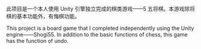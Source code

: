 此项目是一个本人使用 Unity 引擎独立完成的棋类游戏——5 五将棋。本游戏除将棋的基本功能外，有悔棋功能。

This project is a board game that I completed independently using the Unity engine——Shogi55. In addition to the basic functions of chess, this game has the function of undo.
